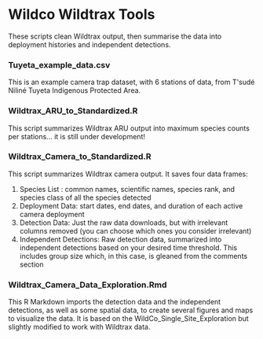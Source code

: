 # Wildco Wildtrax Tools
These scripts clean Wildtrax output, then summarise the data into deployment histories and independent detections.

### Tuyeta_example_data.csv
This is an example camera trap dataset, with 6 stations of data, from T'sudé Niliné Tuyeta Indigenous Protected Area.

### Wildtrax_ARU_to_Standardized.R
This script summarizes Wildtrax ARU output into maximum species counts per stations... it is still under development!

### Wildtrax_Camera_to_Standardized.R
This script summarizes Wildtrax camera output. It saves four data frames:
1. Species List : common names, scientific names, species rank, and species class of all the species detected
2. Deployment Data: start dates, end dates, and duration of each active camera deployment
3. Detection Data: Just the raw data downloads, but with irrelevant columns removed (you can choose which ones you consider irrelevant)
4. Independent Detections: Raw detection data, summarized into independent detections based on your desired time threshold. This includes group size which, in this case, is gleaned from the comments section

### Wildtrax_Camera_Data_Exploration.Rmd
This R Markdown imports the detection data and the independent detections, as well as some spatial data, to create several figures and maps to visualize the data. It is based on the WildCo_Single_Site_Exploration but slightly modified to work with Wildtrax data.
